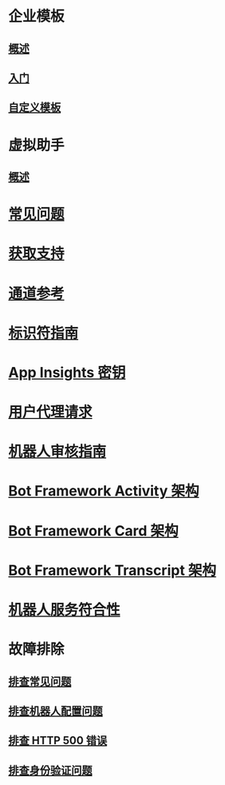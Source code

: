 # 企业模板
## [概述](../v4sdk/bot-builder-enterprise-template-overview.md)
## [入门](../v4sdk/bot-builder-enterprise-template-getting-started.md)
## [自定义模板](../v4sdk/bot-builder-enterprise-template-customize.md)
# 虚拟助手 
## [概述](../v4sdk/bot-builder-virtual-assistant-introduction.md)
# [常见问题](../bot-service-resources-bot-framework-faq.md)
# [获取支持](../bot-service-resources-links-help.md)
# [通道参考](../bot-service-channels-reference.md)
# [标识符指南](../bot-service-resources-identifiers-guide.md)
# [App Insights 密钥](../bot-service-resources-app-insights-keys.md)
# [用户代理请求](../bot-service-resources-user-agent.md)
# [机器人审核指南](../bot-service-review-guidelines.md)
# [Bot Framework Activity 架构](https://aka.ms/botSpecs-activitySchema)
# [Bot Framework Card 架构](https://aka.ms/botSpecs-cardSchema)
# [Bot Framework Transcript 架构](https://aka.ms/botSpecs-transcripts)
# [机器人服务符合性](../v4sdk/bot-service-compliance.md)
# 故障排除
## [排查常见问题](../bot-service-troubleshoot-general-problems.md)
## [排查机器人配置问题](../bot-service-troubleshoot-bot-configuration.md)
## [排查 HTTP 500 错误](../bot-service-troubleshoot-500-errors.md)
## [排查身份验证问题](../bot-service-troubleshoot-authentication-problems.md)
